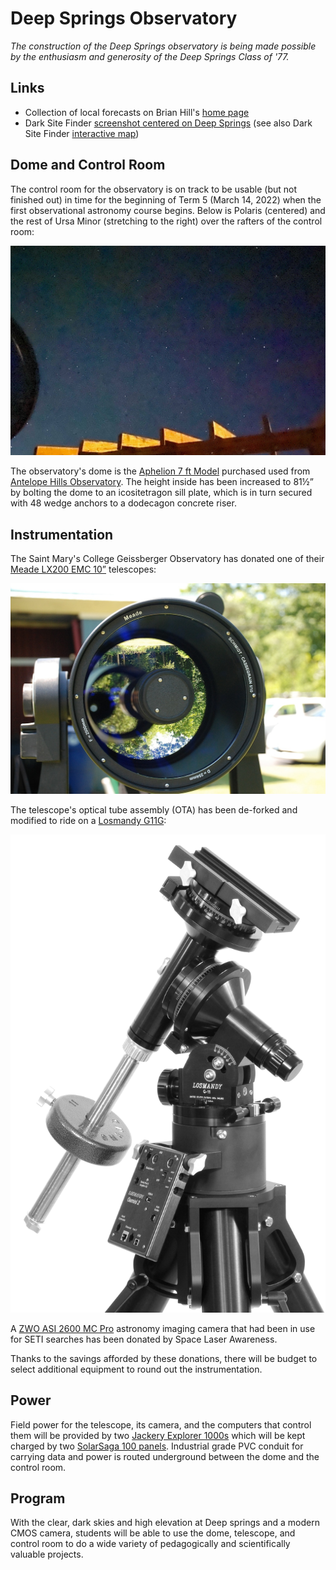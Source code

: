 # Deep Springs Observatory

*The construction of the Deep Springs observatory is being made possible by the enthusiasm and generosity of the Deep Springs Class of '77.*

## Links

* Collection of local forecasts on Brian Hill's [home page](../index.html#weather-forecasts)
* Dark Site Finder [screenshot centered on Deep Springs](./resources/DarkSiteFinderDeepSprings.png) (see also Dark Site Finder [interactive map](https://darksitefinder.com/maps/world.html#10/37.3749/-117.9802))

## Dome and Control Room

The control room for the observatory is on track to be usable (but not finished out) in time for the beginning of Term 5 (March 14, 2022) when the first observational astronomy course
begins. Below is Polaris (centered) and the rest of Ursa Minor (stretching to the right) over the rafters of the control room:

![Control Room Framing Begun](./photos/UrsaMinorOverRafters.jpeg)

The observatory's dome is the [Aphelion 7 ft Model](https://www.apheliondomes.com/products.html) purchased used from [Antelope Hills Observatory](http://www.antelopehillsobservatory.org). The  height inside has been increased to 81&frac12;&rdquo; by bolting the dome to an icositetragon sill plate, which is in turn secured with 48 wedge anchors to a dodecagon concrete riser.

## Instrumentation

The Saint Mary's College Geissberger Observatory has donated one of their [Meade LX200 EMC 10&rdquo;](./resources/LX200_Classic_Manual.pdf) telescopes:

![Meade LX200 EMC 10](./photos/MeadeLX200EMC.jpg)

The telescope's optical tube assembly (OTA) has been de-forked and modified to ride on a [Losmandy G11G](http://www.losmandy.com/g-11.html):

![Losmandy G11G](./photos/LosmandyG11G.jpg)

A [ZWO ASI 2600 MC Pro](https://astronomy-imaging-camera.com/product/asi2600mc-pro-color) astronomy imaging camera that had been in use for SETI searches has been donated by Space Laser Awareness.

Thanks to the savings afforded by these donations, there will be budget to select additional equipment to round out the instrumentation.

## Power

Field power for the telescope, its camera, and the computers that control them will be provided by two [Jackery Explorer 1000s](https://www.jackery.com/products/explorer-1000-portable-power-station) which will be kept charged by two [SolarSaga 100 panels](https://www.jackery.com/products/solarsaga-100w-solar-panel). Industrial grade PVC conduit for carrying data and power is routed underground between the dome and the control room.

## Program

With the clear, dark skies and high elevation at Deep springs and a modern CMOS camera, students will be able to use the dome, telescope, and control room to do a wide variety of pedagogically and scientifically valuable projects.
